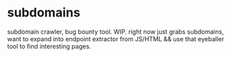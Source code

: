 # subdomains
subdomain crawler, bug bounty tool. WIP. right now just grabs subdomains, want to expand into endpoint extractor from JS/HTML && use that eyeballer tool to find interesting pages.
